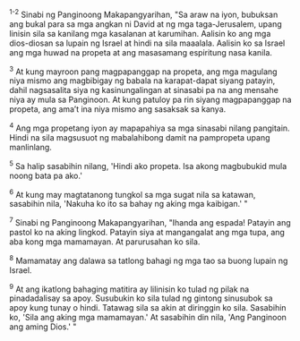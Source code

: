 <sup>1-2</sup>
Sinabi ng Panginoong Makapangyarihan, "Sa araw na iyon, bubuksan ang bukal para sa mga angkan ni David at ng mga taga-Jerusalem, upang linisin sila sa kanilang mga kasalanan at karumihan. Aalisin ko ang mga dios-diosan sa lupain ng Israel at hindi na sila maaalala. Aalisin ko sa Israel ang mga huwad na propeta at ang masasamang espiritung nasa kanila. 

<sup>3</sup>
At kung mayroon pang magpapanggap na propeta, ang mga magulang niya mismo ang magbibigay ng babala na karapat-dapat siyang patayin, dahil nagsasalita siya ng kasinungalingan at sinasabi pa na ang mensahe niya ay mula sa Panginoon. At kung patuloy pa rin siyang magpapanggap na propeta, ang amaʼt ina niya mismo ang sasaksak sa kanya. 

<sup>4</sup>
Ang mga propetang iyon ay mapapahiya sa mga sinasabi nilang pangitain. Hindi na sila magsusuot ng mabalahibong damit na pampropeta upang manlinlang. 

<sup>5</sup>
Sa halip sasabihin nilang, 'Hindi ako propeta. Isa akong magbubukid mula noong bata pa ako.' 

<sup>6</sup>
At kung may magtatanong tungkol sa mga sugat nila sa katawan, sasabihin nila, 'Nakuha ko ito sa bahay ng aking mga kaibigan.' " 

<sup>7</sup>
Sinabi ng Panginoong Makapangyarihan, "Ihanda ang espada! Patayin ang pastol ko na aking lingkod. Patayin siya at mangangalat ang mga tupa, ang aba kong mga mamamayan. At parurusahan ko sila. 

<sup>8</sup>
Mamamatay ang dalawa sa tatlong bahagi ng mga tao sa buong lupain ng Israel. 

<sup>9</sup>
At ang ikatlong bahaging matitira ay lilinisin ko tulad ng pilak na pinadadalisay sa apoy. Susubukin ko sila tulad ng gintong sinusubok sa apoy kung tunay o hindi. Tatawag sila sa akin at diringgin ko sila. Sasabihin ko, 'Sila ang aking mga mamamayan.' At sasabihin din nila, 'Ang Panginoon ang aming Dios.' "